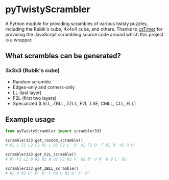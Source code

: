 # pyTwistyScrambler
A Python module for providing scrambles of various twisty puzzles, including the Rubik's cube, 4x4x4 cube, and others.
Thanks to [csTimer](https://github.com/cs0x7f/cstimer) for providing the JavaScript scrambling source code around which this project is a wrapper.

## What scrambles can be generated?
### 3x3x3 (Rubik's cube)
- Random scramble
- Edges-only and corners-only
- LL (last layer)
- F2L (first two layers)
- Specialized (LSLL, ZBLL, ZZLL, F2L, LSE, CMLL, CLL, ELL)

## Example usage

```python
from pyTwistyScrambler import scrambler333

scrambler333.get_random_scramble()
# D2 L F2 L2 F2 U2 L D2 F2 L' B' U2 F2 D' F D2 B' U2 R U'

scrambler333.get_F2L_scramble()
# R' F2 L2 B R2 U2 B U2 F2 R2 F' U2 R' U R' U B L' D2

scrambler333.get_ZBLL_scramble()
# R2 U R2 U' R' U' F R2 U R2 U' F' R'
```
